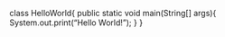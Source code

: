 class HelloWorld{
  public static void main(String[] args){
    System.out.print(“Hello World!”);
  }
}
